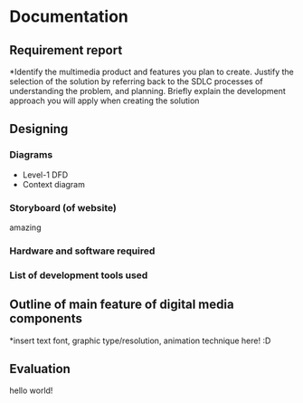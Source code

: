 # Documentation
## Requirement report
*Identify the multimedia product and features you plan to create. Justify the selection of the solution by referring back to the SDLC processes of understanding the problem, and planning. Briefly explain the development approach you will apply when creating the solution

## Designing
### Diagrams
- Level-1 DFD 
- Context diagram

### Storyboard (of website)
amazing

### Hardware and software required

### List of development tools used 

## Outline of main feature of digital media components
*insert text font, graphic type/resolution, animation technique here! :D

## Evaluation
hello world!
